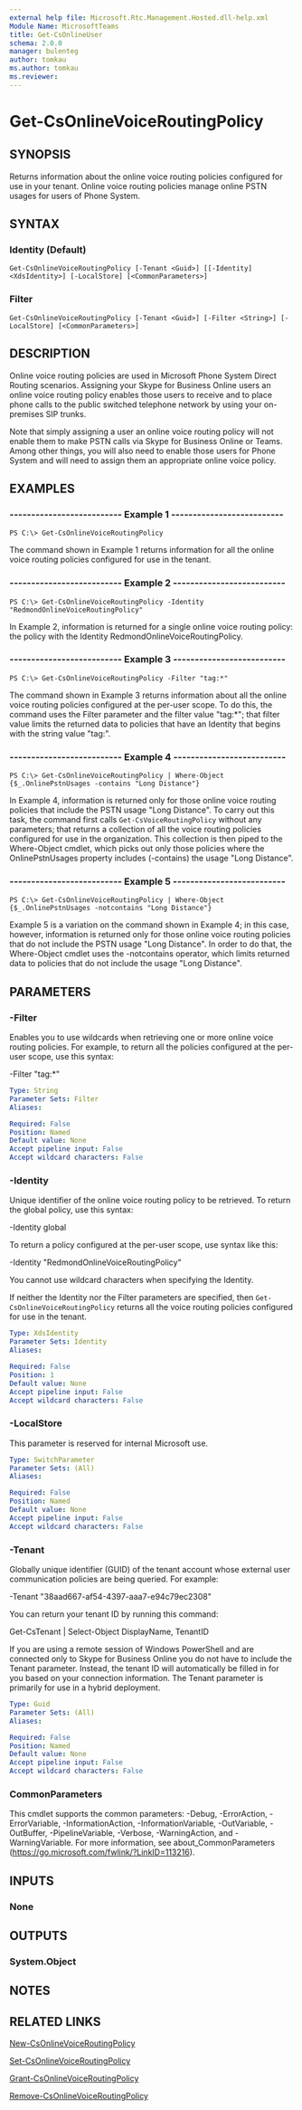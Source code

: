 ```yaml
---
external help file: Microsoft.Rtc.Management.Hosted.dll-help.xml
Module Name: MicrosoftTeams
title: Get-CsOnlineUser
schema: 2.0.0
manager: bulenteg
author: tomkau
ms.author: tomkau
ms.reviewer:
---
```


# Get-CsOnlineVoiceRoutingPolicy

## SYNOPSIS
Returns information about the online voice routing policies configured for use in your tenant. Online voice routing policies manage online PSTN usages for users of Phone System.

## SYNTAX

### Identity (Default)
```
Get-CsOnlineVoiceRoutingPolicy [-Tenant <Guid>] [[-Identity] <XdsIdentity>] [-LocalStore] [<CommonParameters>]
```

### Filter
```
Get-CsOnlineVoiceRoutingPolicy [-Tenant <Guid>] [-Filter <String>] [-LocalStore] [<CommonParameters>]
```

## DESCRIPTION
Online voice routing policies are used in Microsoft Phone System Direct Routing scenarios. Assigning your Skype for Business Online users an online voice routing policy enables those users to receive and to place phone calls to the public switched telephone network by using your on-premises SIP trunks.

Note that simply assigning a user an online voice routing policy will not enable them to make PSTN calls via Skype for Business Online or Teams. Among other things, you will also need to enable those users for Phone System and will need to assign them an appropriate online voice policy.

## EXAMPLES

### -------------------------- Example 1 --------------------------
```
PS C:\> Get-CsOnlineVoiceRoutingPolicy
```

The command shown in Example 1 returns information for all the online voice routing policies configured for use in the tenant.

### -------------------------- Example 2 --------------------------
```
PS C:\> Get-CsOnlineVoiceRoutingPolicy -Identity "RedmondOnlineVoiceRoutingPolicy"
```

In Example 2, information is returned for a single online voice routing policy: the policy with the Identity RedmondOnlineVoiceRoutingPolicy.

### -------------------------- Example 3 --------------------------
```
PS C:\> Get-CsOnlineVoiceRoutingPolicy -Filter "tag:*"
```

The command shown in Example 3 returns information about all the online voice routing policies configured at the per-user scope. To do this, the command uses the Filter parameter and the filter value "tag:\*"; that filter value limits the returned data to policies that have an Identity that begins with the string value "tag:".

### -------------------------- Example 4 --------------------------
```
PS C:\> Get-CsOnlineVoiceRoutingPolicy | Where-Object {$_.OnlinePstnUsages -contains "Long Distance"}
```

In Example 4, information is returned only for those online voice routing policies that include the PSTN usage "Long Distance". To carry out this task, the command first calls `Get-CsVoiceRoutingPolicy` without any parameters; that returns a collection of all the voice routing policies configured for use in the organization. This collection is then piped to the Where-Object cmdlet, which picks out only those policies where the OnlinePstnUsages property includes (-contains) the usage "Long Distance".

### -------------------------- Example 5 --------------------------
```
PS C:\> Get-CsOnlineVoiceRoutingPolicy | Where-Object {$_.OnlinePstnUsages -notcontains "Long Distance"}
```

Example 5 is a variation on the command shown in Example 4; in this case, however, information is returned only for those online voice routing policies that do not include the PSTN usage "Long Distance". In order to do that, the Where-Object cmdlet uses the -notcontains operator, which limits returned data to policies that do not include the usage "Long Distance".

## PARAMETERS

### -Filter
Enables you to use wildcards when retrieving one or more online voice routing policies. For example, to return all the policies configured at the per-user scope, use this syntax:

-Filter "tag:\*"

```yaml
Type: String
Parameter Sets: Filter
Aliases:

Required: False
Position: Named
Default value: None
Accept pipeline input: False
Accept wildcard characters: False
```

### -Identity
Unique identifier of the online voice routing policy to be retrieved. To return the global policy, use this syntax:

-Identity global

To return a policy configured at the per-user scope, use syntax like this:

-Identity "RedmondOnlineVoiceRoutingPolicy"

You cannot use wildcard characters when specifying the Identity.

If neither the Identity nor the Filter parameters are specified, then `Get-CsOnlineVoiceRoutingPolicy` returns all the voice routing policies configured for use in the tenant.

```yaml
Type: XdsIdentity
Parameter Sets: Identity
Aliases:

Required: False
Position: 1
Default value: None
Accept pipeline input: False
Accept wildcard characters: False
```

### -LocalStore
This parameter is reserved for internal Microsoft use.

```yaml
Type: SwitchParameter
Parameter Sets: (All)
Aliases:

Required: False
Position: Named
Default value: None
Accept pipeline input: False
Accept wildcard characters: False
```

### -Tenant
Globally unique identifier (GUID) of the tenant account whose external user communication policies are being queried. For example:

-Tenant "38aad667-af54-4397-aaa7-e94c79ec2308"

You can return your tenant ID by running this command:

Get-CsTenant | Select-Object DisplayName, TenantID

If you are using a remote session of Windows PowerShell and are connected only to Skype for Business Online you do not have to include the Tenant parameter. Instead, the tenant ID will automatically be filled in for you based on your connection information. The Tenant parameter is primarily for use in a hybrid deployment.

```yaml
Type: Guid
Parameter Sets: (All)
Aliases:

Required: False
Position: Named
Default value: None
Accept pipeline input: False
Accept wildcard characters: False
```

### CommonParameters
This cmdlet supports the common parameters: -Debug, -ErrorAction, -ErrorVariable, -InformationAction, -InformationVariable, -OutVariable, -OutBuffer, -PipelineVariable, -Verbose, -WarningAction, and -WarningVariable.
For more information, see about_CommonParameters (https://go.microsoft.com/fwlink/?LinkID=113216).

## INPUTS

### None


## OUTPUTS

### System.Object

## NOTES

## RELATED LINKS
[New-CsOnlineVoiceRoutingPolicy](https://docs.microsoft.com/powershell/module/skype/new-csonlinevoiceroutingpolicy?view=skype-ps)

[Set-CsOnlineVoiceRoutingPolicy](https://docs.microsoft.com/powershell/module/skype/set-csonlinevoiceroutingpolicy?view=skype-ps)

[Grant-CsOnlineVoiceRoutingPolicy](https://docs.microsoft.com/powershell/module/skype/grant-csonlinevoiceroutingpolicy?view=skype-ps)

[Remove-CsOnlineVoiceRoutingPolicy](https://docs.microsoft.com/powershell/module/skype/remove-csonlinevoiceroutingpolicy?view=skype-ps)
